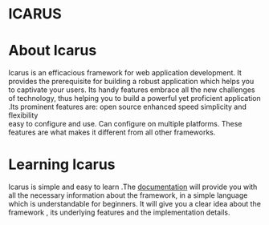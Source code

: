 # ICARUS

# About Icarus
Icarus is an efficacious framework  for  web application development. It  provides the prerequisite for building a robust application which helps you to captivate your users. Its handy features embrace all the new challenges of technology, thus helping  you to build a powerful yet proficient application .Its prominent features are:
open source
enhanced speed
simplicity and flexibility  
easy to configure and use. 
Can configure on multiple platforms. 
These features are what makes it different from all other frameworks.


# Learning Icarus
Icarus is simple and easy to learn .The <a href="https://www.armia.com/icarus.php">documentation</a> will provide you with all the necessary information about the framework, in a simple language which is understandable for beginners.
It will give you a clear idea about the framework , its underlying  features and  the implementation details.
